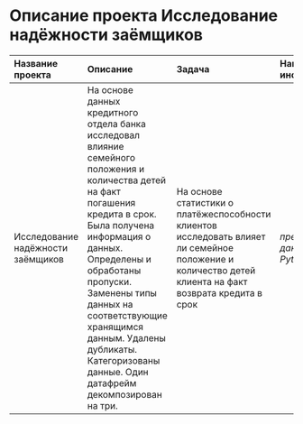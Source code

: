 # Описание проекта Исследование надёжности заёмщиков

| Название проекта | Описание | Задача | Навыки и инструменты | 
| :---------------------- | :---------------------- | :---------------------- | :---------------------- |
| Исследование надёжности заёмщиков |  На основе данных кредитного отдела банка исследовал влияние семейного положения и количества детей на факт погашения кредита в срок. Была получена информация о данных. Определены и обработаны пропуски. Заменены типы данных на соответствующие хранящимся данным. Удалены дубликаты. Категоризованы данные. Один датафрейм декомпозирован на три. | На основе статистики о платёжеспособности клиентов исследовать влияет ли семейное положение и количество детей клиента на факт возврата кредита в срок | *предобработка данных*, *Python*, *Pandas* |
